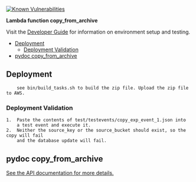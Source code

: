 [![Known Vulnerabilities](https://snyk.io/test/github/nasa/cumulus-orca/badge.svg?targetFile=tasks/copy_from_archive/requirements.txt)](https://snyk.io/test/github/nasa/cumulus-orca?targetFile=tasks/copy_from_archive/requirements.txt)

**Lambda function copy_from_archive**

Visit the [Developer Guide](https://nasa.github.io/cumulus-orca/docs/developer/development-guide/code/contrib-code-intro) for information on environment setup and testing.

- [Deployment](#deployment)
  * [Deployment Validation](#deployment-validation)
- [pydoc copy_from_archive](#pydoc-copy-files)

<a name="deployment"></a>
## Deployment
```
    see bin/build_tasks.sh to build the zip file. Upload the zip file to AWS.
```
<a name="deployment-validation"></a>
### Deployment Validation
```
1.  Paste the contents of test/testevents/copy_exp_event_1.json into
    a test event and execute it.
2.  Neither the source_key or the source_bucket should exist, so the copy will fail
    and the database update will fail.

```
<a name="pydoc-copy-files"></a>
## pydoc copy_from_archive
[See the API documentation for more details.](API.md)